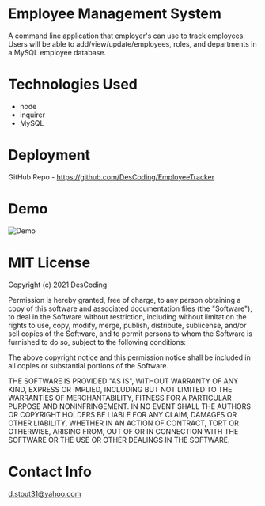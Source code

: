 # Employee Management System
A command line application that employer's can use to track employees.  Users will be able to add/view/update/employees, roles, and departments in a MySQL employee database.
 
# Technologies Used

  * node
  * inquirer
  * MySQL
  

# Deployment

GitHub Repo - https://github.com/DesCoding/EmployeeTracker

# Demo

![Demo](Assets/EmployeeTrackDemo.gif)



# MIT License

Copyright (c) 2021 DesCoding

Permission is hereby granted, free of charge, to any person obtaining a copy
of this software and associated documentation files (the "Software"), to deal
in the Software without restriction, including without limitation the rights
to use, copy, modify, merge, publish, distribute, sublicense, and/or sell
copies of the Software, and to permit persons to whom the Software is
furnished to do so, subject to the following conditions:

The above copyright notice and this permission notice shall be included in all
copies or substantial portions of the Software.

THE SOFTWARE IS PROVIDED "AS IS", WITHOUT WARRANTY OF ANY KIND, EXPRESS OR
IMPLIED, INCLUDING BUT NOT LIMITED TO THE WARRANTIES OF MERCHANTABILITY,
FITNESS FOR A PARTICULAR PURPOSE AND NONINFRINGEMENT. IN NO EVENT SHALL THE
AUTHORS OR COPYRIGHT HOLDERS BE LIABLE FOR ANY CLAIM, DAMAGES OR OTHER
LIABILITY, WHETHER IN AN ACTION OF CONTRACT, TORT OR OTHERWISE, ARISING FROM,
OUT OF OR IN CONNECTION WITH THE SOFTWARE OR THE USE OR OTHER DEALINGS IN THE
SOFTWARE.

# Contact Info

d.stout31@yahoo.com
